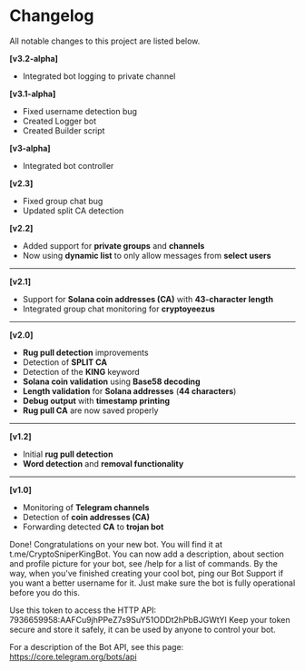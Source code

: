 # Changelog

All notable changes to this project are listed below.

**[v3.2-alpha]**
- Integrated bot logging to private channel 

**[v3.1-alpha]**
- Fixed username detection bug
- Created Logger bot
- Created Builder script

**[v3-alpha]**
- Integrated bot controller

**[v2.3]**
- Fixed group chat bug
- Updated split CA detection

**[v2.2]**
- Added support for **private groups** and **channels**
- Now using **dynamic list** to only allow messages from **select users**

---

**[v2.1]**
- Support for **Solana coin addresses (CA)** with **43-character length**
- Integrated group chat monitoring for **cryptoyeezus**

---

**[v2.0]**
- **Rug pull detection** improvements
- Detection of **SPLIT CA**
- Detection of the **KING** keyword
- **Solana coin validation** using **Base58 decoding**
- **Length validation** for **Solana addresses** (**44 characters**)
- **Debug output** with **timestamp printing**
- **Rug pull CA** are now saved properly

---

**[v1.2]**
- Initial **rug pull detection**
- **Word detection** and **removal functionality**

---

**[v1.0]**
- Monitoring of **Telegram channels**
- Detection of **coin addresses (CA)**
- Forwarding detected **CA** to **trojan bot**


Done! Congratulations on your new bot. You will find it at t.me/CryptoSniperKingBot. You can now add a description, about section and profile picture for your bot, see /help for a list of commands. By the way, when you've finished creating your cool bot, ping our Bot Support if you want a better username for it. Just make sure the bot is fully operational before you do this.

Use this token to access the HTTP API:
7936659958:AAFCu9jhPPeZ7s9SuY51ODDt2hPbBJGWtYI
Keep your token secure and store it safely, it can be used by anyone to control your bot.

For a description of the Bot API, see this page: https://core.telegram.org/bots/api